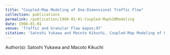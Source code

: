 ```yaml
---
title: "Coupled-Map Modeling of One-Dimensional Traffic Flow"
collection: publications
permalink: /publication/1998-01-01-Coupled-Map%20Modeling
date: 1998-01-01
venue: 'Traffic and Granular Flow &apos;97'
citation: 'Satoshi Yukawa and Macoto Kikuchi, Coupled-Map Modeling of One-Dimensional Traffic Flow, Traffic and Granular Flow &apos;97, 319, (1998)'
---
```


Author(s): Satoshi Yukawa and Macoto Kikuchi
